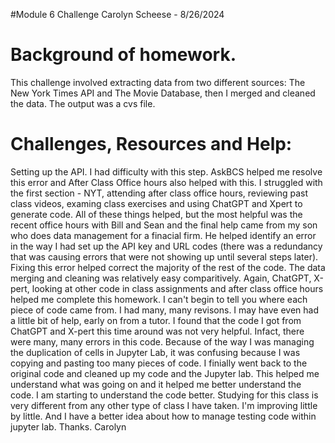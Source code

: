 #Module 6 Challenge
Carolyn Scheese - 8/26/2024

# Background of homework. 
This challenge involved extracting data from two different sources: The New York Times API and The Movie Database, then I merged and cleaned the data. 
The output was a cvs file. 

# Challenges, Resources and Help: 
Setting up the API. I had difficulty with this step. AskBCS helped me resolve this error and After Class Office hours also helped with this. 
I struggled with the first section - NYT, attending after class office hours, reviewing past class videos, examing class exercises and using ChatGPT and Xpert to generate code. 
All of these things helped, but the most helpful was the recent office hours with Bill and Sean and the final help came from my son who does data management for a finacial firm. He helped identify an error in the 
way I had set up the API key and URL codes (there was a redundancy that was causing errors that were not showing up until several steps later). Fixing this error helped correct the majority of the rest of the code. 
The data merging and cleaning was relatively easy comparitively. Again, ChatGPT, X-pert, looking at other code in class assignments and after class office hours helped me complete this homework. 
I can't begin to tell you where each piece of code came from. I had many, many revisons. I may have even had a little bit of help, early on from a tutor. 
I found that the code I got from ChatGPT and X-pert this time around was not very helpful. Infact, there were many, many errors in this code. 
Because of the way I was managing the duplication of cells in Jupyter Lab, it was confusing because I was copying and pasting too many pieces of code. 
I finially went back to the original code and cleaned up my code and the Jupyter lab. This helped me understand what was going on and it helped me better understand the code. 
I am starting to understand the code better. Studying for this class is very different from any other type of class I have taken. I'm improving little by little. And I have a better idea about how to manage testing code within jupyter lab. 
Thanks. Carolyn 
